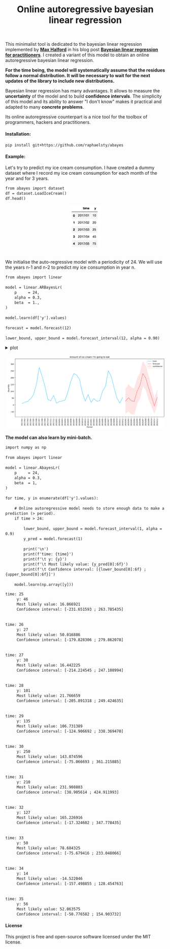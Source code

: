 <div align="center">
    <h1>Online autoregressive bayesian linear regression</h1>
</div>
</br>

This minimalist tool is dedicated to the bayesian linear regression implemented by **[Max Halford](https://github.com/MaxHalford)** in his blog post **[Bayesian linear regression for practitioners](https://maxhalford.github.io/blog/bayesian-linear-regression/)**. I created a variant of this model to obtain an online autoregressive bayesian linear regression.

**For the time being, the model will systematically assume that the residues follow a normal distribution. It will be necessary to wait for the next updates of the library to include new distributions.**

Bayesian linear regression has many advantages. It allows to measure the **uncertainty** of the model and to build **confidence intervals**. The simplicity of this model and its ability to answer "I don't know" makes it practical and adapted to many **concrete problems**.

Its online autoregressive counterpart is a nice tool for the toolbox of programmers, hackers and practitioners.

#### Installation:

```
pip install git+https://github.com/raphaelsty/abayes
```

#### Example:

Let's try to predict my ice cream consumption. I have created a dummy dataset where I record my ice cream consumption for each month of the year and for 3 years.

```python3
from abayes import dataset
df = dataset.LoadIceCream()
df.head()
```

<div align="center">

<img src="src/table.png" alt="drawing" width="100"/>

</div>
<br>

We initialise the auto-regressive model with a periodicity of 24. We will use the years n-1 and n-2 to predict my ice consumption in year n.

```python3
from abayes import linear

model = linear.ARBayesLr(
    p     = 24,
    alpha = 0.3,
    beta  = 1.,
)

model.learn(df['y'].values)

forecast = model.forecast(12)

lower_bound, upper_bound = model.forecast_interval(12, alpha = 0.90)
```

<details><summary>plot</summary>

```python3
import matplotlib.pyplot as plt

%config InlineBackend.figure_format = 'retina'

range_train    = range(len(df['y']))
range_forecast = range(len(df['y']), len(df['y']) + len(forecast))

fig, ax = plt.subplots(figsize=(15, 6))

ax.plot(range_train, df['y'], color='deepskyblue', label ='train')

ax.plot(range_forecast, forecast, color='red', linestyle='--', label ='forecast')

ax.fill_between(
    x     = range_forecast,
    y1    = lower_bound,
    y2    = upper_bound,
    alpha = 0.1,
    color = 'red',
    label = 'confidence'
)

plt.xticks(
    range(len(df['y']) + len(forecast)), 
    df['time'].tolist() + [f"2020/{'%02d' % i}" for i in range(1, 13)], 
    rotation='vertical'
)

ax.set_title('Quantity of ice cream')

ax.set_xlabel('Period')

ax.set_ylabel('Quantity')

ax.legend()

plt.show()
```

</details>

![](src/chart.png)

**The model can also learn by mini-batch.**

```python3
import numpy as np

from abayes import linear

model = linear.AbayesLr(
    p     = 24,
    alpha = 0.3,
    beta  = 1,
)

for time, y in enumerate(df['y'].values):
    
    # Online autoregressive model needs to store enough data to make a prediction (> period).
    if time > 24:
        
        lower_bound, upper_bound = model.forecast_interval(1, alpha = 0.9)
        y_pred = model.forecast(1)
        
        print('\n')
        print(f'time: {time}')
        print(f'\t y: {y}')
        print(f'\t Most likely value: {y_pred[0]:6f}')
        print(f'\t Confidence interval: [{lower_bound[0]:6f} ; {upper_bound[0]:6f}]')
    
    model.learn(np.array([y]))
```

```
time: 25
	 y: 46
	 Most likely value: 16.066921
	 Confidence interval: [-231.651593 ; 263.785435]


time: 26
	 y: 27
	 Most likely value: 50.016886
	 Confidence interval: [-179.828306 ; 279.862078]


time: 27
	 y: 30
	 Most likely value: 16.442225
	 Confidence interval: [-214.224545 ; 247.108994]


time: 28
	 y: 101
	 Most likely value: 21.766659
	 Confidence interval: [-205.891318 ; 249.424635]


time: 29
	 y: 135
	 Most likely value: 106.731389
	 Confidence interval: [-124.906692 ; 338.369470]


time: 30
	 y: 250
	 Most likely value: 143.074596
	 Confidence interval: [-75.066693 ; 361.215885]


time: 31
	 y: 210
	 Most likely value: 231.908803
	 Confidence interval: [38.905614 ; 424.911993]


time: 32
	 y: 127
	 Most likely value: 165.226916
	 Confidence interval: [-17.324602 ; 347.778435]


time: 33
	 y: 50
	 Most likely value: 78.684325
	 Confidence interval: [-75.679416 ; 233.048066]


time: 34
	 y: 14
	 Most likely value: -14.522046
	 Confidence interval: [-157.498855 ; 128.454763]


time: 35
	 y: 56
	 Most likely value: 52.063575
	 Confidence interval: [-50.776582 ; 154.903732]
```

#### License

This project is free and open-source software licensed under the MIT license.
